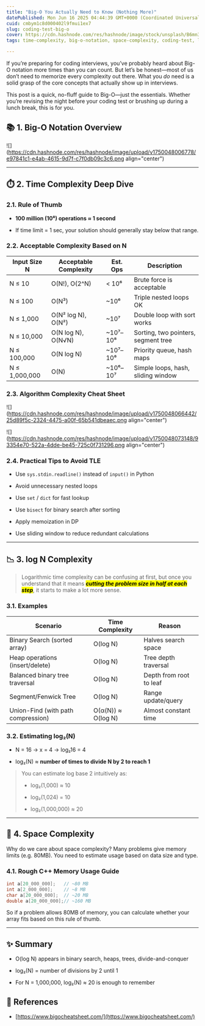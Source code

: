 ```yaml
---
title: "Big-O You Actually Need to Know (Nothing More)"
datePublished: Mon Jun 16 2025 04:44:39 GMT+0000 (Coordinated Universal Time)
cuid: cmbym1c8d000402l9fmui1ex7
slug: coding-test-big-o
cover: https://cdn.hashnode.com/res/hashnode/image/stock/unsplash/B6mn3nutumQ/upload/5b880d138cc3ee934ba15a122ce7797d.jpeg
tags: time-complexity, big-o-notation, space-complexity, coding-test, logn

---
```


If you’re preparing for coding interviews, you’ve probably heard about Big-O notation more times than you can count. But let’s be honest—most of us don’t need to memorize every complexity out there. What you *do* need is a solid grasp of the core concepts that actually show up in interviews.

This post is a quick, no-fluff guide to Big-O—just the essentials. Whether you’re revising the night before your coding test or brushing up during a lunch break, this is for you.

## 📚 1. Big-O Notation Overview

![](https://cdn.hashnode.com/res/hashnode/image/upload/v1750048006778/e97841c1-e4ab-4615-9d7f-c7f0db09c3c6.png align="center")

---

## ⏱️ 2. Time Complexity Deep Dive

### 2.1. Rule of Thumb

* **100 million (10⁸) operations ≈ 1 second**
    
* If time limit = 1 sec, your solution should generally stay below that range.
    

### 2.2. Acceptable Complexity Based on N

| Input Size N | Acceptable Complexity | Est. Ops | Description |
| --- | --- | --- | --- |
| N ≤ 10 | O(N!), O(2^N) | &lt; 10⁶ | Brute force is acceptable |
| N ≤ 100 | O(N³) | ~10⁶ | Triple nested loops OK |
| N ≤ 1,000 | O(N² log N), O(N²) | ~10⁷ | Double loop with sort works |
| N ≤ 10,000 | O(N log N), O(N√N) | ~10⁷–10⁸ | Sorting, two pointers, segment tree |
| N ≤ 100,000 | O(N log N) | ~10⁷–10⁸ | Priority queue, hash maps |
| N ≤ 1,000,000 | O(N) | ~10⁶–10⁷ | Simple loops, hash, sliding window |

### 2.3. Algorithm Complexity Cheat Sheet

![](https://cdn.hashnode.com/res/hashnode/image/upload/v1750048066442/25d89f5c-2324-4475-a00f-65b541dbeaec.png align="center")

![](https://cdn.hashnode.com/res/hashnode/image/upload/v1750048073148/93354e70-522a-4dde-be45-725c0f731296.png align="center")

### 2.4. Practical Tips to Avoid TLE

* Use `sys.stdin.readline()` instead of `input()` in Python
    
* Avoid unnecessary nested loops
    
* Use `set` / `dict` for fast lookup
    
* Use `bisect` for binary search after sorting
    
* Apply memoization in DP
    
* Use sliding window to reduce redundant calculations
    

---

## 📉 3. log N Complexity

> Logarithmic time complexity can be confusing at first, but once you understand that it means ***<mark>cutting the problem size in half at each step</mark>***, it starts to make a lot more sense.

### 3.1. Examples

| Scenario | Time Complexity | Reason |
| --- | --- | --- |
| Binary Search (sorted array) | O(log N) | Halves search space |
| Heap operations (insert/delete) | O(log N) | Tree depth traversal |
| Balanced binary tree traversal | O(log N) | Depth from root to leaf |
| Segment/Fenwick Tree | O(log N) | Range update/query |
| Union-Find (with path compression) | O(α(N)) ≈ O(log N) | Almost constant time |

### 3.2. Estimating log₂(N)

* N = 16 → x = 4 → log₂16 = 4
    
* log₂(N) ≈ **number of times to divide N by 2 to reach 1**
    

> You can estimate log base 2 intuitively as:
> 
> * log₂(1,000) ≈ 10
>     
> * log₂(1,024) = 10
>     
> * log₂(1,000,000) ≈ 20
>     

---

## 💾 4. Space Complexity

Why do we care about space complexity? Many problems give memory limits (e.g. 80MB). You need to estimate usage based on data size and type.

### 4.1. Rough C++ Memory Usage Guide

```cpp
int a[20_000_000];   // ~80 MB
int a[2_000_000];    // ~8 MB
char a[20_000_000];  // ~20 MB
double a[20_000_000];// ~160 MB
```

So if a problem allows 80MB of memory, you can calculate whether your array fits based on this rule of thumb.

---

## ✨ Summary

* O(log N) appears in binary search, heaps, trees, divide-and-conquer
    
* log₂(N) = number of divisions by 2 until 1
    
* For N = 1,000,000, log₂(N) ≈ 20 is enough to remember
    

## 🔗 References

* [https://www.bigocheatsheet.com/](https://www.bigocheatsheet.com/)